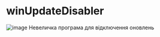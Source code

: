# winUpdateDisabler
![image](https://github.com/user-attachments/assets/c21e367d-db98-434a-beef-92b376614d33)
Невеличка програма для відключення оновлень
